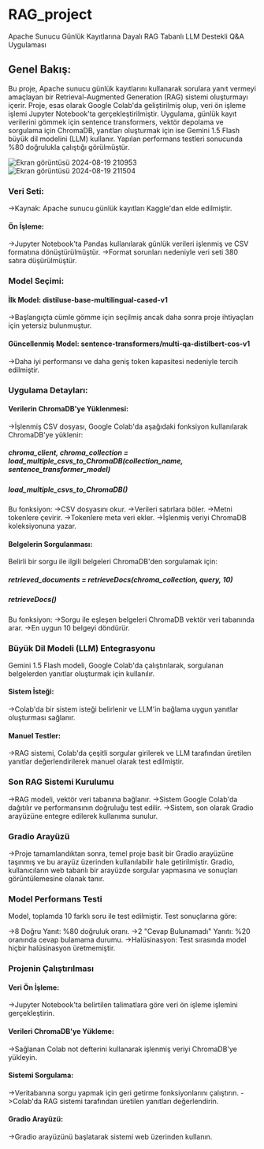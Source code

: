 # RAG_project
Apache Sunucu Günlük Kayıtlarına Dayalı RAG Tabanlı LLM Destekli Q&A Uygulaması

## Genel Bakış:

Bu proje, Apache sunucu günlük kayıtlarını kullanarak sorulara yanıt vermeyi amaçlayan bir Retrieval-Augmented Generation (RAG) sistemi oluşturmayı içerir. Proje, esas olarak Google Colab'da geliştirilmiş olup, veri ön işleme işlemi Jupyter Notebook'ta gerçekleştirilmiştir. Uygulama, günlük kayıt verilerini gömmek için sentence transformers, vektör depolama ve sorgulama için ChromaDB, yanıtları oluşturmak için ise Gemini 1.5 Flash büyük dil modelini (LLM) kullanır. Yapılan performans testleri sonucunda %80 doğrulukla çalıştığı görülmüştür.

![Ekran görüntüsü 2024-08-19 210953](https://github.com/user-attachments/assets/dc1be266-e6be-4836-9a8c-fbd898d39236)
![Ekran görüntüsü 2024-08-19 211504](https://github.com/user-attachments/assets/c622e0a9-a190-4f51-acc4-2f8315132130)


### Veri Seti:
->Kaynak: Apache sunucu günlük kayıtları Kaggle'dan elde edilmiştir.
#### Ön İşleme:
->Jupyter Notebook'ta Pandas kullanılarak günlük verileri işlenmiş ve CSV formatına dönüştürülmüştür.
->Format sorunları nedeniyle veri seti 380 satıra düşürülmüştür.

### Model Seçimi:
#### İlk Model: distiluse-base-multilingual-cased-v1
->Başlangıçta cümle gömme için seçilmiş ancak daha sonra proje ihtiyaçları için yetersiz bulunmuştur.
#### Güncellenmiş Model: sentence-transformers/multi-qa-distilbert-cos-v1
->Daha iyi performansı ve daha geniş token kapasitesi nedeniyle tercih edilmiştir.

### Uygulama Detayları:
#### Verilerin ChromaDB'ye Yüklenmesi:
->İşlenmiş CSV dosyası, Google Colab'da aşağıdaki fonksiyon kullanılarak ChromaDB'ye yüklenir:

##### chroma_client, chroma_collection = load_multiple_csvs_to_ChromaDB(collection_name, sentence_transformer_model)
##### load_multiple_csvs_to_ChromaDB()
Bu fonksiyon:
->CSV dosyasını okur.
->Verileri satırlara böler.
->Metni tokenlere çevirir.
->Tokenlere meta veri ekler.
->İşlenmiş veriyi ChromaDB koleksiyonuna yazar.


#### Belgelerin Sorgulanması:
Belirli bir sorgu ile ilgili belgeleri ChromaDB'den sorgulamak için:

##### retrieved_documents = retrieveDocs(chroma_collection, query, 10)
##### retrieveDocs()
Bu fonksiyon:
->Sorgu ile eşleşen belgeleri ChromaDB vektör veri tabanında arar.
->En uygun 10 belgeyi döndürür.

### Büyük Dil Modeli (LLM) Entegrasyonu
Gemini 1.5 Flash modeli, Google Colab'da çalıştırılarak, sorgulanan belgelerden yanıtlar oluşturmak için kullanılır.

#### Sistem İsteği: 
->Colab'da bir sistem isteği belirlenir ve LLM'in bağlama uygun yanıtlar oluşturması sağlanır.
#### Manuel Testler: 
->RAG sistemi, Colab'da çeşitli sorgular girilerek ve LLM tarafından üretilen yanıtlar değerlendirilerek manuel olarak test edilmiştir.

### Son RAG Sistemi Kurulumu
->RAG modeli, vektör veri tabanına bağlanır.
->Sistem Google Colab'da dağıtılır ve performansının doğruluğu test edilir.
->Sistem, son olarak Gradio arayüzüne entegre edilerek kullanıma sunulur.

### Gradio Arayüzü
->Proje tamamlandıktan sonra, temel proje basit bir Gradio arayüzüne taşınmış ve bu arayüz üzerinden kullanılabilir hale getirilmiştir. Gradio, kullanıcıların web tabanlı bir arayüzde sorgular yapmasına ve sonuçları görüntülemesine olanak tanır.

### Model Performans Testi
Model, toplamda 10 farklı soru ile test edilmiştir. Test sonuçlarına göre:

->8 Doğru Yanıt: %80 doğruluk oranı.
->2 "Cevap Bulunamadı" Yanıtı: %20 oranında cevap bulamama durumu.
->Halüsinasyon: Test sırasında model hiçbir halüsinasyon üretmemiştir.

### Projenin Çalıştırılması
#### Veri Ön İşleme: 
->Jupyter Notebook'ta belirtilen talimatlara göre veri ön işleme işlemini gerçekleştirin.
#### Verileri ChromaDB'ye Yükleme:
->Sağlanan Colab not defterini kullanarak işlenmiş veriyi ChromaDB'ye yükleyin.
#### Sistemi Sorgulama:
->Veritabanına sorgu yapmak için geri getirme fonksiyonlarını çalıştırın.
->Colab'da RAG sistemi tarafından üretilen yanıtları değerlendirin.
#### Gradio Arayüzü:
->Gradio arayüzünü başlatarak sistemi web üzerinden kullanın.
